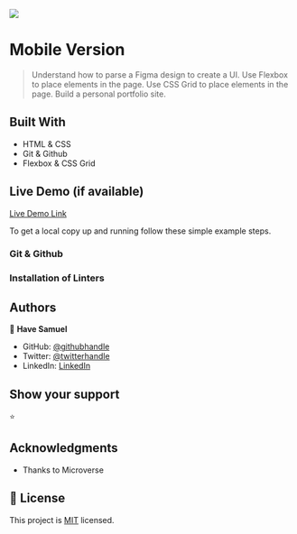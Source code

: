 ![](https://img.shields.io/badge/Microverse-blueviolet)

# Mobile Version

> Understand how to parse a Figma design to create a UI.
> Use Flexbox to place elements in the page.
> Use CSS Grid to place elements in the page.
> Build a personal portfolio site.

## Built With

- HTML & CSS
- Git & Github
- Flexbox & CSS Grid

## Live Demo (if available)

[Live Demo Link](http://127.0.0.1:5500/index.html#)

To get a local copy up and running follow these simple example steps.

### Git & Github

### Installation of Linters

## Authors

👤 **Have Samuel**

- GitHub: [@githubhandle](https://github.com/Have-Samuel)
- Twitter: [@twitterhandle](https://twitter.com/home)
- LinkedIn: [LinkedIn](https://www.linkedin.com/feed)

## Show your support
⭐️

## Acknowledgments

- Thanks to Microverse

## 📝 License

This project is [MIT](./MIT.md) licensed.
